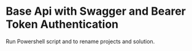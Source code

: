 # Base Api with Swagger and Bearer Token Authentication

Run Powershell script and to rename projects and solution.
